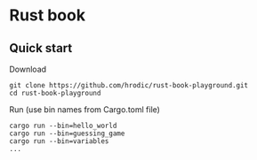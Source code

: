 # Rust book

## Quick start

Download
```
git clone https://github.com/hrodic/rust-book-playground.git
cd rust-book-playground
```

Run (use bin names from Cargo.toml file)
```
cargo run --bin=hello_world
cargo run --bin=guessing_game
cargo run --bin=variables
...
```